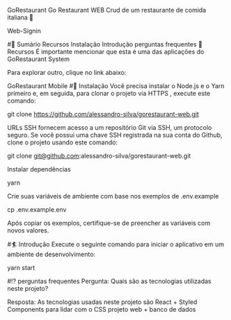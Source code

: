 GoRestaurant
Go Restaurant WEB
Crud de um restaurante de comida italiana 🍤

Web-Signin

#📜 Sumário
Recursos
Instalação
Introdução
perguntas frequentes
🎯 Recursos
É importante mencionar que esta é uma das aplicações do GoRestaurant System

Para explorar outro, clique no link abaixo:

GoRestaurant Mobile
#🔧 Instalação
Você precisa instalar o Node.js e o Yarn primeiro e, em seguida, para clonar o projeto via HTTPS , execute este comando:

 git clone https://github.com/alessandro-silva/gorestaurant-web.git

URLs SSH fornecem acesso a um repositório Git via SSH, um protocolo seguro. Se você possui uma chave SSH registrada na sua conta do Github, clone o projeto usando este comando:

 git clone git@github.com:alessandro-silva/gorestaurant-web.git

Instalar dependências

 yarn

Crie suas variáveis de ambiente com base nos exemplos de .env.example

cp .env.example.env

Após copiar os exemplos, certifique-se de preencher as variáveis com novos valores.

#🏄 Introdução
Execute o seguinte comando para iniciar o aplicativo em um ambiente de desenvolvimento:

yarn start

#⁉️ perguntas frequentes
Pergunta: Quais são as tecnologias utilizadas neste projeto?

Resposta: As tecnologias usadas neste projeto são React + Styled Components para lidar com o CSS
projeto web + banco de dados
